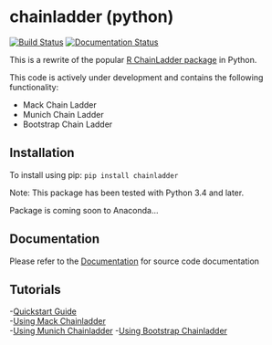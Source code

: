 # chainladder (python)
[![Build Status](https://travis-ci.org/jbogaardt/chainladder-python.svg?branch=master)](https://travis-ci.org/jbogaardt/chainladder-python)
[![Documentation Status](https://readthedocs.org/projects/chainladder-python/badge/?version=latest)](http://chainladder-python.readthedocs.io/en/latest/?badge=latest)

This is a rewrite of the popular [R ChainLadder package](https://github.com/mages/ChainLadder) in Python.

This code is actively under development and contains the following functionality:
  - Mack Chain Ladder
  - Munich Chain Ladder
  - Bootstrap Chain Ladder

## Installation
To install using pip:
`pip install chainladder`

Note: This package has been tested with Python 3.4 and later.

Package is coming soon to Anaconda...

## Documentation
Please refer to the [Documentation](http://chainladder-python.readthedocs.io/) for source code documentation

## Tutorials
 -[Quickstart Guide](http://chainladder-python.readthedocs.io/en/latest/quickstart.html)  
 -[Using Mack Chainladder](http://chainladder-python.readthedocs.io/en/latest/MackExample.html)  
 -[Using Munich Chainladder](http://chainladder-python.readthedocs.io/en/latest/MunichExample.html)
 -[Using Bootstrap Chainladder](http://chainladder-python.readthedocs.io/en/latest/BootstrapExample.html)
 

